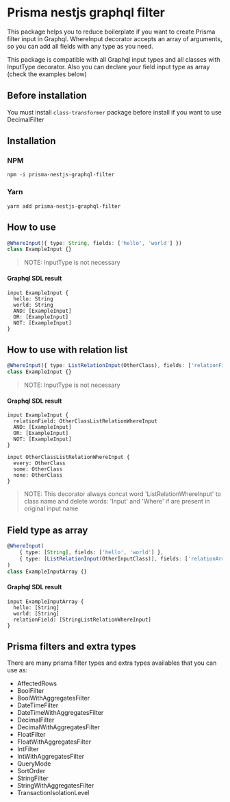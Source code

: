 # Prisma nestjs graphql filter

This package helps you to reduce boilerplate if you want to create Prisma filter input in Graphql. WhereInput decorator accepts an array of arguments, so you can add all fields with any type as you need.

This package is compatible with all Graphql input types and all classes with InputType decorator. Also you can declare your field input type as array (check the examples below)

## Before installation

You must install `class-transformer` package before install if you want to use DecimalFilter

## Installation

### NPM

```
npm -i prisma-nestjs-graphql-filter
```

### Yarn

```
yarn add prisma-nestjs-graphql-filter
```

## How to use

```typescript
@WhereInput({ type: String, fields: ['hello', 'world'] })
class ExampleInput {}
```

> NOTE: InputType is not necessary

#### Graphql SDL result

```
input ExampleInput {
  hello: String
  world: String
  AND: [ExampleInput]
  OR: [ExampleInput]
  NOT: [ExampleInput]
}
```

## How to use with relation list

```typescript
@WhereInput({ type: ListRelationInput(OtherClass), fields: ['relationField'] })
class ExampleInput {}
```

> NOTE: InputType is not necessary

#### Graphql SDL result

```
input ExampleInput {
  relationField: OtherClassListRelationWhereInput
  AND: [ExampleInput]
  OR: [ExampleInput]
  NOT: [ExampleInput]
}

input OtherClassListRelationWhereInput {
  every: OtherClass
  some: OtherClass
  none: OtherClass
}
```

> NOTE: This decorator always concat word 'ListRelationWhereInput' to class name and delete words: 'Input' and 'Where' if are present in original input name

## Field type as array

```typescript
@WhereInput(
	{ type: [String], fields: ['hello', 'world'] },
	{ type: [ListRelationInput(OtherInputClass)], fields: ['relationArray'] }
)
class ExampleInputArray {}
```

#### Graphql SDL result

```
input ExampleInputArray {
  hello: [String]
  world: [String]
  relationField: [StringListRelationWhereInput]
}
```

## Prisma filters and extra types

There are many prisma filter types and extra types availables that you can use as:

- AffectedRows
- BoolFilter
- BoolWithAggregatesFilter
- DateTimeFilter
- DateTimeWithAggregatesFilter
- DecimalFilter
- DecimalWithAggregatesFilter
- FloatFilter
- FloatWithAggregatesFilter
- IntFilter
- IntWithAggregatesFilter
- QueryMode
- SortOrder
- StringFilter
- StringWithAggregatesFilter
- TransactionIsolationLevel
